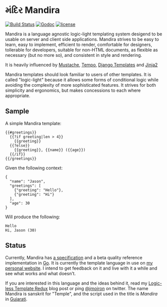# મંદિર Mandira


[![Build Status](https://drone.io/github.com/jmoiron/mandira/status.png)](https://drone.io/github.com/jmoiron/mandira/latest) [![Godoc](http://img.shields.io/badge/godoc-reference-blue.svg?style=flat)](https://godoc.org/github.com/jmoiron/mandira) [![license](http://img.shields.io/badge/license-MIT-red.svg?style=flat)](https://raw.githubusercontent.com/jmoiron/mandira/master/LICENSE)

Mandira is a language agnostic logic-light templating system desigend to be usable on server and client side applications.  Mandira strives to be easy to learn, easy to implement, efficient to render, comfortable for designers, tollerable for developers, suitable for non-HTML documents, as flexible as necessary (but no more so), and consistent in style and rendering.

It is heavily influenced by [Mustache](http://mustache.github.com/mustache.5.html), [Tempo](http://tempojs.com/), [Django Templates](https://docs.djangoproject.com/en/dev/ref/templates/) and [Jinja2](http://jinja.pocoo.org/docs/)

Mandira templates should look familiar to users of other templates.  It is called "logic-light" because it allows some forms of conditional logic while avoiding the complexity of more sophisticated features.  It strives for both simplicity and ergonomics, but makes concessions to each where appropriate.

## Sample

A simple Mandira template:

```
{{#greetings}}
  {{?if greeting|len > 4}}
    {{greeting}}
  {{?else}}
    {{greeting}}, {{name}} ({{age}})
  {{/if}}
{{/greetings}}
```

Given the following context:

```
{
  "name": "Jason",
  "greetings": [
    {"greeting": "Hello"},
    {"greeting": "Hi"}
  ],
  "age": 30
}
```

Will produce the following:

```
Hello
Hi, Jason (30)
```


## Status

Currently, Mandira has [a specification](http://jmoiron.github.com/mandira) and a beta quality reference implementation in [Go](http://golang.org).  It is currently the template language in use on [my personal website](http://jmoiron.net).  I intend to get feedback on it and live with it a while and see what works and what doesn't.

If you are interested in this language and the ideas behind it, read my [Logic-less Template Redux](http://jmoiron.net/blog/logicless-template-redux/) blog post or ping [@jmoiron](http://twitter/com/jmoiron) on twitter.  The name Mandira is sanskrit for "Temple", and the script used in the title is *Mandira* in [Gujarati](http://en.wikipedia.org/wiki/Gujarati_language).

